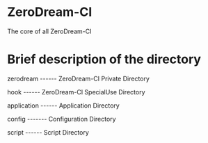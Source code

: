 # ZeroDream-CI

The core of all ZeroDream-CI

# Brief description of the directory

zerodream ------ ZeroDream-CI Private Directory

hook ------ ZeroDream-CI SpecialUse Directory

application ------ Application Directory

config ------- Configuration Directory

script ------ Script Directory
